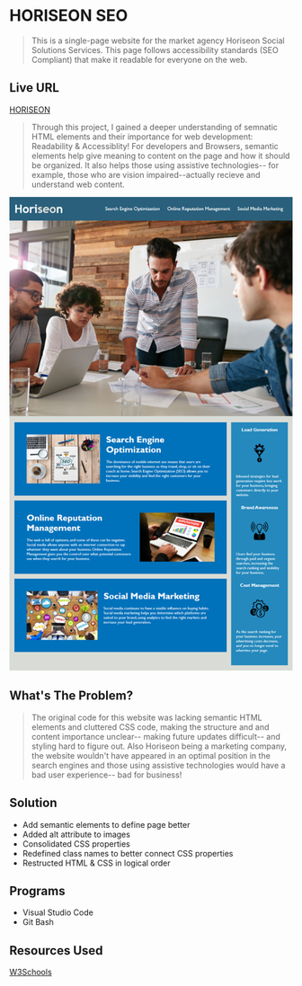 # HORISEON SEO
> This is a single-page website for the market agency Horiseon Social Solutions Services. This page follows accessibility standards (SEO Compliant) that make it readable for everyone on the web. 

## Live URL
[HORISEON](https://despairgirl.github.io/homework1/)


>Through this project, I gained a deeper understanding of semnatic HTML elements and their importance for web development: Readability & Accessiblity! For developers and Browsers, semantic elements help give meaning to content on the page and how it should be organized. It also helps those using assistive technologies-- for example, those who are vision impaired--actually recieve and understand web content.

![Horiseon Site Screenshot](horiseon.png)

## What's The Problem?
>The original code for this website was lacking semantic HTML elements and cluttered CSS code, making the structure and and content importance unclear-- making future updates difficult-- and styling hard to figure out. Also Horiseon being a marketing company, the website wouldn't have appeared in an optimal position in the search engines and those using assistive technologies would have a bad user experience-- bad for business!

## Solution
* Add semantic elements to define page better
* Added alt attribute to images
* Consolidated CSS properties
* Redefined class names to better connect CSS properties
* Restructed HTML & CSS in logical order

## Programs
* Visual Studio Code
* Git Bash

## Resources Used
[W3Schools](https://www.w3schools.com/)